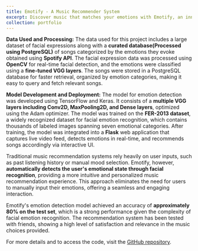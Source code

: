 ```yaml
---
title: Emotify - A Music Recommender System
excerpt: Discover music that matches your emotions with Emotify, an innovative emotion-based music recommendation system. <br/><img src='/images/EMRS2.png'>
collection: portfolio
---
```

**Data Used and Processing:**
The data used for this project includes a large dataset of facial expressions along with a **curated database(Processed using PostgreSQL)** of songs categorized by the emotions they evoke obtained using **Spotify API**. The facial expression data was processed using **OpenCV** for real-time facial detection, and the emotions were classified using a **fine-tuned VGG layers**. The songs were stored in a PostgreSQL database for faster retrieval, organized by emotion categories, making it easy to query and fetch relevant songs.

**Model Development and Deployment:**
The model for emotion detection was developed using TensorFlow and Keras. It consists of a **multiple VGG layers including Conv2D, MaxPooling2D, and Dense layers**, optimized using the Adam optimizer. The model was trained on the **FER-2013 dataset**, a widely recognized dataset for facial emotion recognition, which contains thousands of labeled images spanning seven emotional categories. After training, the model was integrated into a **Flask** web application that captures live video feed, detects emotions in real-time, and recommends songs accordingly via interactive UI.

Traditional music recommendation systems rely heavily on user inputs, such as past listening history or manual mood selection. Emotify, however, **automatically detects the user's emotional state through facial recognition**, providing a more intuitive and personalized music recommendation experience. This approach eliminates the need for users to manually input their emotions, offering a seamless and engaging interaction.

Emotify's emotion detection model achieved an accuracy of **approximately 80% on the test set**, which is a strong performance given the complexity of facial emotion recognition. The recommendation system has been tested with friends, showing a high level of satisfaction and relevance in the music choices provided. 

For more details and to access the code, visit the [GitHub repository](https://github.com/VishnuSaiKarthikGindi/Emotify).
